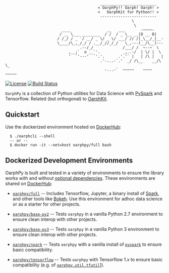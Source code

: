 ```
                                          _________________________
                                         < OarphPy!! Oarph! Oarph! >
                                         <   OarphKit for Python!! >
                                          -------------------------
                                                        \
                                                         \
                         ____                __   ___       -~~~~-
                        / __ \___ ________  / /  / _ \__ __|O __ O|     
                       / /_/ / _ `/ __/ _ \/ _ \/ ___/ // /|_\__/_|__-  
                       \____/\_,_/_/ / .__/_//_/_/   \_,---(__/\__)---  
                                 .--/_/             /___/ /  ~--~  \    
                            ,__;`  o __`'.          _,..-/  | \/ |  \   
                            '  `'---'  `'.'.      .'.'` |   | /\ |   |
                                          .'-...-`.'  _/ /\__    __/\ \_
                                            -...-`  ~~~~~    ~~~~    ~~~~~
```

[![License](http://img.shields.io/:license-apache-orange.svg)](http://www.apache.org/licenses/LICENSE-2.0) 
[![Build Status](https://circleci.com/gh/pwais/oarphpy.png?style=shield)](https://circleci.com/gh/pwais/oarphpy/tree/master)

`OarphPy` is a collection of Python utilities for Data Science with
[PySpark](https://spark.apache.org/docs/latest/api/python/) and Tensorflow. 
Related (but orthogonal) to [OarphKit](https://github.com/pwais/oarphkit).

## Quickstart

Use the dockerized environment hosted on [DockerHub](https://hub.docker.com/u/oarphpy):
```
  $ ./oarphcli --shell
  -- or --
  $ docker run -it --net=host oarphpy/full bash
```

## Dockerized Development Environments

OarphPy is built and tested in a variety of environments to ensure the library
works with and without [optional dependencies](setup.py).  These environments
are shared on [DockerHub](https://hub.docker.com/u/oarphpy):
 
 * [`oarphpy/full`](docker/full.Dockerfile) -- Includes Tensorflow, Jupyter,
  a binary install of [Spark](https://spark.apache.org/), and other tools like
  [Bokeh](https://bokeh.org/). Use this environment for adhoc data science or
  as a starter for other projects.

 * [`oarphpy/base-py2`](docker/base-py2.Dockerfile) -- Tests `oarphpy` in a
  vanilla Python 2.7 environment to ensure clean interop with other projects.

 * [`oarphpy/base-py3`](docker/base-py3.Dockerfile) -- Tests `oarphpy` in a 
  vanilla Python 3 environment to ensure clean interop with other projects.

 * [`oarphpy/spark`](docker/spark.Dockerfile) -- Tests `oarphpy` with a vanilla
  install of [`pyspark`](https://spark.apache.org/) to ensure basic
  compatibility.

 * [`oarphpy/tensorflow`](docker/tensorflow.Dockerfile) -- Tests `oarphpy` with
  Tensorflow 1.x to ensure basic compatibility (e.g. of 
  [`oarphpy.util.tfutil`](oarphpy/util/tfutil.py)]).

